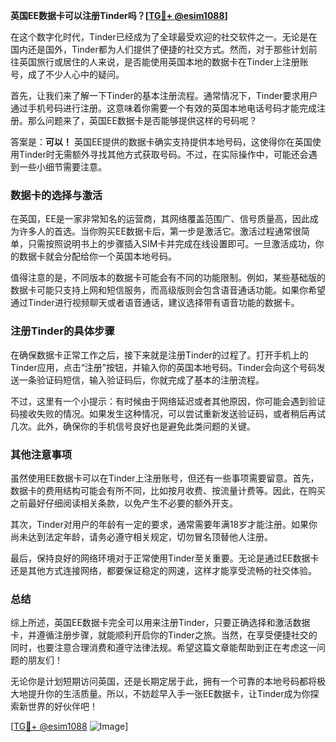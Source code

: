 **英国EE数据卡可以注册Tinder吗？[[TG💪+ @esim1088](https://t.me/s/esim1088)]**

在这个数字化时代，Tinder已经成为了全球最受欢迎的社交软件之一。无论是在国内还是国外，Tinder都为人们提供了便捷的社交方式。然而，对于那些计划前往英国旅行或居住的人来说，是否能使用英国本地的数据卡在Tinder上注册账号，成了不少人心中的疑问。

首先，让我们来了解一下Tinder的基本注册流程。通常情况下，Tinder要求用户通过手机号码进行注册。这意味着你需要一个有效的英国本地电话号码才能完成注册。那么问题来了，英国EE数据卡是否能够提供这样的号码呢？

答案是：**可以！** 英国EE提供的数据卡确实支持提供本地号码，这使得你在英国使用Tinder时无需额外寻找其他方式获取号码。不过，在实际操作中，可能还会遇到一些小细节需要注意。

### 数据卡的选择与激活

在英国，EE是一家非常知名的运营商，其网络覆盖范围广、信号质量高，因此成为许多人的首选。当你购买EE数据卡后，第一步是激活它。激活过程通常很简单，只需按照说明书上的步骤插入SIM卡并完成在线设置即可。一旦激活成功，你的数据卡就会分配给你一个英国本地号码。

值得注意的是，不同版本的数据卡可能会有不同的功能限制。例如，某些基础版的数据卡可能只支持上网和短信服务，而高级版则会包含语音通话功能。如果你希望通过Tinder进行视频聊天或者语音通话，建议选择带有语音功能的数据卡。

### 注册Tinder的具体步骤

在确保数据卡正常工作之后，接下来就是注册Tinder的过程了。打开手机上的Tinder应用，点击“注册”按钮，并输入你的英国本地号码。Tinder会向这个号码发送一条验证码短信，输入验证码后，你就完成了基本的注册流程。

不过，这里有一个小提示：有时候由于网络延迟或者其他原因，你可能会遇到验证码接收失败的情况。如果发生这种情况，可以尝试重新发送验证码，或者稍后再试几次。此外，确保你的手机信号良好也是避免此类问题的关键。

### 其他注意事项

虽然使用EE数据卡可以在Tinder上注册账号，但还有一些事项需要留意。首先，数据卡的费用结构可能会有所不同，比如按月收费、按流量计费等。因此，在购买之前最好仔细阅读相关条款，以免产生不必要的额外开支。

其次，Tinder对用户的年龄有一定的要求，通常需要年满18岁才能注册。如果你尚未达到法定年龄，请务必遵守相关规定，切勿冒名顶替他人注册。

最后，保持良好的网络环境对于正常使用Tinder至关重要。无论是通过EE数据卡还是其他方式连接网络，都要保证稳定的网速，这样才能享受流畅的社交体验。

### 总结

综上所述，英国EE数据卡完全可以用来注册Tinder，只要正确选择和激活数据卡，并遵循注册步骤，就能顺利开启你的Tinder之旅。当然，在享受便捷社交的同时，也要注意合理消费和遵守法律法规。希望这篇文章能帮助到正在考虑这一问题的朋友们！

无论你是计划短期访问英国，还是长期定居于此，拥有一个可靠的本地号码都将极大地提升你的生活质量。所以，不妨趁早入手一张EE数据卡，让Tinder成为你探索新世界的好伙伴吧！

[[TG💪+ @esim1088](https://t.me/s/esim1088) ![Image](https://i.postimg.cc/4NQfJmqS/Snipaste-2025-05-13-00-14-12.png)]